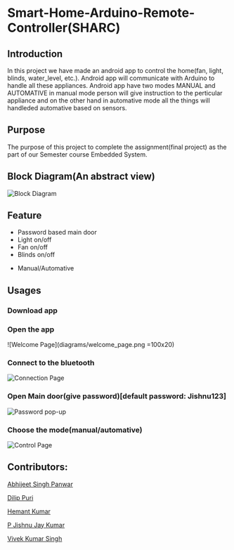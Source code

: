 # Smart-Home-Arduino-Remote-Controller(SHARC)

## Introduction

In this project we have made an android app to control the home(fan, light, blinds, water_level, etc.). Android app will communicate with Arduino to handle all these appliances. Android app have two modes MANUAL and AUTOMATIVE in manual mode person will give instruction to the perticular appliance and on the other hand in automative mode all the things will handleded automative based on sensors.

## Purpose

The purpose of this project to complete the assignment(final project) as the part of our Semester course Embedded System.

## Block Diagram(An abstract view)
![Block Diagram](diagrams/block_diagram.png?raw=true "Block Diagram")

## Feature

* Password based main door
* Light on/off
* Fan on/off
* Blinds on/off
- Manual/Automative

## Usages	

### Download app

### Open the app
![Welcome Page](diagrams/welcome_page.png =100x20)
### Connect to the bluetooth
![Connection Page](diagrams/connection_page.png?raw=true "Connectin Page")
### Open Main door(give password)[default password: Jishnu123]
![Password pop-up](diagrams/password_popup.png?raw=true "Password pop-up")
### Choose the mode(manual/automative)	
![Control Page](diagrams/control_page.png?raw=true "Control Page")

## Contributors:

[Abhijeet Singh Panwar](https://www.linkedin.com/in/abhijeet-singh-panwar-a382a8a5)

[Dilip Puri](https://github.com/dilippuri)

[Hemant Kumar](https://github.com/hemantkrmmt)

[P Jishnu Jay Kumar](https://github.com/RJJishnu353)

[Vivek Kumar Singh](https://github.com/VivekProHacker)


